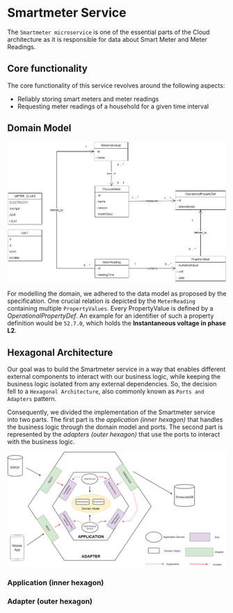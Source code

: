 # Smartmeter Service

The `Smartmeter microservice` is one of the essential parts of the Cloud architecture as it is responsible for data about Smart Meter and Meter Readings.

## Core functionality

The core functionality of this service revolves around the following aspects:

- Reliably storing smart meters and meter readings
- Requesting meter readings of a household for a given time interval

## Domain Model

![domain_model](../images/Domain_Model.png)

For modelling the domain, we adhered to the data model as proposed by the specification. One crucial relation is depicted by the `MeterReading` containing multiple `PropertyValues`. Every PropertyValue is defined by a _OperationalPropertyDef_. An example for an identifier of such a property definition would be `52.7.0`, which holds the **Instantaneous voltage in phase L2**.

## Hexagonal Architecture

Our goal was to build the Smartmeter service in a way that enables different external components to interact with our business logic, while keeping the business logic isolated from any external dependencies. So, the decision fell to a `Hexagonal Architecture`, also commonly known as `Ports and Adapters` pattern.

Consequently, we divided the implementation of the Smartmeter service into two parts. The first part is the _application (inner hexagon)_ that handles the business logic through the domain model and ports. The second part is represented by the _adapters (outer hexagon)_ that use the ports to interact with the business logic.

![smartmeter_service_architecture](../images/Smartmeter_Service_Architecture.png)

### Application (inner hexagon)


### Adapter (outer hexagon)
